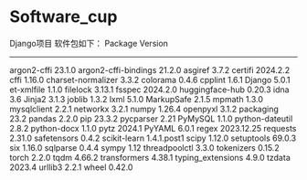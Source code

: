 # Software_cup
Django项目
软件包如下：
Package            Version
------------------ ----------
argon2-cffi          23.1.0
argon2-cffi-bindings 21.2.0
asgiref              3.7.2
certifi              2024.2.2
cffi                 1.16.0
charset-normalizer   3.3.2
colorama             0.4.6
cpplint              1.6.1
Django               5.0.1
et-xmlfile           1.1.0
filelock             3.13.1
fsspec               2024.2.0
huggingface-hub      0.20.3
idna                 3.6
Jinja2               3.1.3
joblib               1.3.2
lxml                 5.1.0
MarkupSafe           2.1.5
mpmath               1.3.0
mysqlclient          2.2.1
networkx             3.2.1
numpy                1.26.4
openpyxl             3.1.2
packaging            23.2
pandas               2.2.0
pip                  23.3.2
pycparser            2.21
PyMySQL              1.1.0
python-dateutil      2.8.2
python-docx          1.1.0
pytz                 2024.1
PyYAML               6.0.1
regex                2023.12.25
requests             2.31.0
safetensors          0.4.2
scikit-learn         1.4.1.post1
scipy                1.12.0
setuptools           69.0.3
six                  1.16.0
sqlparse             0.4.4
sympy                1.12
threadpoolctl        3.3.0
tokenizers           0.15.2
torch                2.2.0
tqdm                 4.66.2
transformers         4.38.1
typing_extensions    4.9.0
tzdata               2023.4
urllib3              2.2.1
wheel                0.42.0



